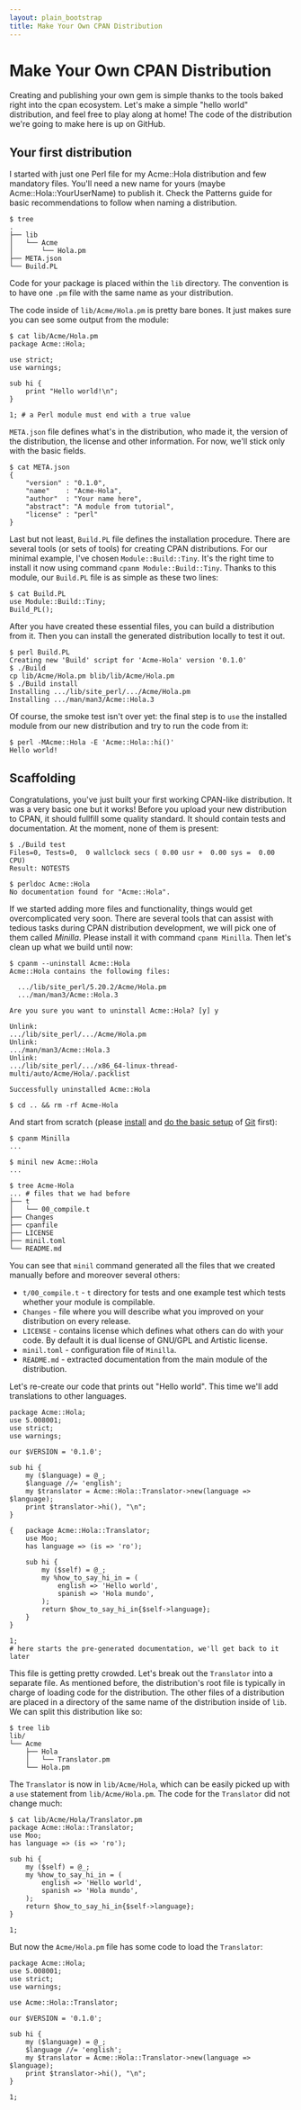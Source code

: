 ```yaml
---
layout: plain_bootstrap
title: Make Your Own CPAN Distribution
---
```

# Make Your Own CPAN Distribution

Creating and publishing your own gem is simple thanks to the tools baked right
into the cpan ecosystem. Let's make a simple "hello world" distribution, and
feel free to play along at home! The code of the distribution we're going to
make here is up on GitHub.

## Your first distribution

I started with just one Perl file for my Acme::Hola distribution and few
mandatory files. You'll need a new name for yours (maybe
Acme::Hola::YourUserName) to publish it. Check the Patterns guide for basic
recommendations to follow when naming a distribution.

    $ tree
    .
    ├── lib
    │   └── Acme
    │       └── Hola.pm
    ├── META.json
    └── Build.PL

Code for your package is placed within the `lib` directory. The convention is
to have one `.pm` file with the same name as your distribution.

The code inside of `lib/Acme/Hola.pm` is pretty bare bones. It just makes sure
you can see some output from the module:

    $ cat lib/Acme/Hola.pm
    package Acme::Hola;

    use strict;
    use warnings;

    sub hi {
        print "Hello world!\n";
    }

    1; # a Perl module must end with a true value

`META.json` file defines what's in the distribution, who made it, the version of
the distribution, the license and other information. For now, we'll stick only
with the basic fields.

    $ cat META.json
    {
        "version" : "0.1.0",
        "name"    : "Acme-Hola",
        "author"  : "Your name here",
        "abstract": "A module from tutorial",
        "license" : "perl"
    }

Last but not least, `Build.PL` file defines the installation procedure. There
are several tools (or sets of tools) for creating CPAN distributions. For our
minimal example, I've chosen `Module::Build::Tiny`. It's the right time to
install it now using command `cpanm Module::Build::Tiny`. Thanks to this
module, our `Build.PL` file is as simple as these two lines:

    $ cat Build.PL
    use Module::Build::Tiny;
    Build_PL();

After you have created these essential files, you can build a distribution
from it. Then you can install the generated distribution locally to test it
out.

    $ perl Build.PL
    Creating new 'Build' script for 'Acme-Hola' version '0.1.0'
    $ ./Build
    cp lib/Acme/Hola.pm blib/lib/Acme/Hola.pm
    $ ./Build install
    Installing .../lib/site_perl/.../Acme/Hola.pm
    Installing .../man/man3/Acme::Hola.3

Of course, the smoke test isn't over yet: the final step is to `use` the
installed module from our new distribution and try to run the code from it:

    $ perl -MAcme::Hola -E 'Acme::Hola::hi()'
    Hello world!

## Scaffolding

Congratulations, you've just built your first working CPAN-like distribution.
It was a very basic one but it works! Before you upload your new distribution
to CPAN, it should fullfill some quality standard. It should contain tests and
documentation. At the moment, none of them is present:

    $ ./Build test
    Files=0, Tests=0,  0 wallclock secs ( 0.00 usr +  0.00 sys =  0.00 CPU)
    Result: NOTESTS

    $ perldoc Acme::Hola
    No documentation found for "Acme::Hola".

If we started adding more files and functionality, things would get
overcomplicated very soon. There are several tools that can assist with
tedious tasks during CPAN distribution development, we will pick one of them
called *Minilla*. Please install it with command `cpanm Minilla`. Then let's
clean up what we build until now:

    $ cpanm --uninstall Acme::Hola
    Acme::Hola contains the following files:

      .../lib/site_perl/5.20.2/Acme/Hola.pm
      .../man/man3/Acme::Hola.3

    Are you sure you want to uninstall Acme::Hola? [y] y

    Unlink:
    .../lib/site_perl/.../Acme/Hola.pm
    Unlink:
    .../man/man3/Acme::Hola.3
    Unlink:
    .../lib/site_perl/.../x86_64-linux-thread-multi/auto/Acme/Hola/.packlist

    Successfully uninstalled Acme::Hola

    $ cd .. && rm -rf Acme-Hola

And start from scratch (please
[install](https://git-scm.com/book/en/v2/Getting-Started-Installing-Git) and
[do the basic
setup](https://git-scm.com/book/en/v2/Getting-Started-First-Time-Git-Setup) of
[Git](http://git-scm.com) first):

    $ cpanm Minilla
    ...

    $ minil new Acme::Hola
    ...

    $ tree Acme-Hola
    ... # files that we had before
    ├── t
    │   └── 00_compile.t
    ├── Changes
    ├── cpanfile
    ├── LICENSE
    ├── minil.toml
    └── README.md

You can see that `minil` command generated all the files that we created
manually before and moreover several others:

- `t/00_compile.t` - `t` directory for tests and one example test which tests
  whether your module is compilable.
- `Changes` - file where you will describe what you improved on your
  distribution on every release.
- `LICENSE` - contains license which defines what others can do with your
  code.  By default it is dual license of GNU/GPL and Artistic license.
- `minil.toml` - configuration file of `Minilla`.
- `README.md` - extracted documentation from the main module of the
  distribution.

Let's re-create our code that prints out "Hello world". This time we'll add
translations to other languages.

    package Acme::Hola;
    use 5.008001;
    use strict;
    use warnings;

    our $VERSION = '0.1.0';

    sub hi {
        my ($language) = @_;
        $language //= 'english';
        my $translator = Acme::Hola::Translator->new(language => $language);
        print $translator->hi(), "\n";
    }

    {   package Acme::Hola::Translator;
        use Moo;
        has language => (is => 'ro');

        sub hi {
            my ($self) = @_;
            my %how_to_say_hi_in = (
                english => 'Hello world',
                spanish => 'Hola mundo',
            );
            return $how_to_say_hi_in{$self->language};
        }
    }

    1;
    # here starts the pre-generated documentation, we'll get back to it later

This file is getting pretty crowded. Let's break out the `Translator` into a
separate file. As mentioned before, the distribution's root file is typically
in charge of loading code for the distribution. The other files of a
distribution are placed in a directory of the same name of the distribution
inside of `lib`. We can split this distribution like so:

    $ tree lib
    lib/
    └── Acme
        ├── Hola
        │   └── Translator.pm
        └── Hola.pm

The `Translator` is now in `lib/Acme/Hola`, which can be easily picked up with
a `use` statement from `lib/Acme/Hola.pm`. The code for the `Translator` did
not change much:

    $ cat lib/Acme/Hola/Translator.pm
    package Acme::Hola::Translator;
    use Moo;
    has language => (is => 'ro');

    sub hi {
        my ($self) = @_;
        my %how_to_say_hi_in = (
            english => 'Hello world',
            spanish => 'Hola mundo',
        );
        return $how_to_say_hi_in{$self->language};
    }

    1;

But now the `Acme/Hola.pm` file has some code to load the `Translator`:

    package Acme::Hola;
    use 5.008001;
    use strict;
    use warnings;

    use Acme::Hola::Translator;

    our $VERSION = '0.1.0';

    sub hi {
        my ($language) = @_;
        $language //= 'english';
        my $translator = Acme::Hola::Translator->new(language => $language);
        print $translator->hi(), "\n";
    }

    1;


